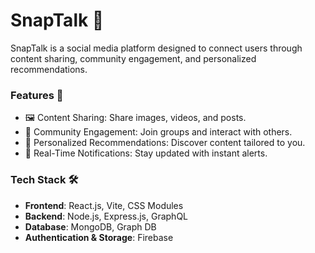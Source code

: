 # SnapTalk 📸

SnapTalk is a social media platform designed to connect users through content sharing, community engagement, and personalized recommendations.  



### Features 🌟

- 🖼️ Content Sharing: Share images, videos, and posts.  
- 👥 Community Engagement: Join groups and interact with others.  
- 🎯 Personalized Recommendations: Discover content tailored to you.  
- 🔔 Real-Time Notifications: Stay updated with instant alerts.  


    

### Tech Stack 🛠️ 

- **Frontend**: React.js, Vite, CSS Modules  
- **Backend**: Node.js, Express.js, GraphQL  
- **Database**: MongoDB, Graph DB  
- **Authentication & Storage**: Firebase  
